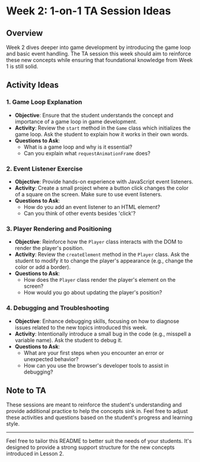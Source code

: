 # Week 2: 1-on-1 TA Session Ideas

## Overview

Week 2 dives deeper into game development by introducing the game loop and basic event handling. The TA session this week should aim to reinforce these new concepts while ensuring that foundational knowledge from Week 1 is still solid.

## Activity Ideas

### 1. Game Loop Explanation

- **Objective**: Ensure that the student understands the concept and importance of a game loop in game development.
- **Activity**: Review the `start` method in the `Game` class which initializes the game loop. Ask the student to explain how it works in their own words.
- **Questions to Ask**: 
  - What is a game loop and why is it essential?
  - Can you explain what `requestAnimationFrame` does?

### 2. Event Listener Exercise

- **Objective**: Provide hands-on experience with JavaScript event listeners.
- **Activity**: Create a small project where a button click changes the color of a square on the screen. Make sure to use event listeners.
- **Questions to Ask**: 
  - How do you add an event listener to an HTML element?
  - Can you think of other events besides 'click'?

### 3. Player Rendering and Positioning

- **Objective**: Reinforce how the `Player` class interacts with the DOM to render the player's position.
- **Activity**: Review the `createElement` method in the `Player` class. Ask the student to modify it to change the player's appearance (e.g., change the color or add a border).
- **Questions to Ask**: 
  - How does the `Player` class render the player's element on the screen?
  - How would you go about updating the player's position?

### 4. Debugging and Troubleshooting

- **Objective**: Enhance debugging skills, focusing on how to diagnose issues related to the new topics introduced this week.
- **Activity**: Intentionally introduce a small bug in the code (e.g., misspell a variable name). Ask the student to debug it.
- **Questions to Ask**: 
  - What are your first steps when you encounter an error or unexpected behavior?
  - How can you use the browser's developer tools to assist in debugging?

## Note to TA

These sessions are meant to reinforce the student's understanding and provide additional practice to help the concepts sink in. Feel free to adjust these activities and questions based on the student's progress and learning style.

---

Feel free to tailor this README to better suit the needs of your students. It's designed to provide a strong support structure for the new concepts introduced in Lesson 2.